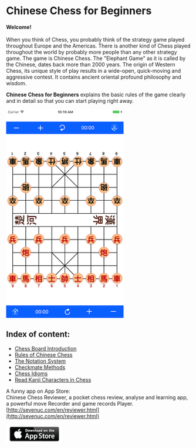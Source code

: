 # Chinese Chess for Beginners

**Welcome!** <br><br>
When you think of Chess, you probably think of the strategy game played throughout Europe and the Americas. There is another kind of Chess played throughout the world by probably more people than any other strategy game. The game is Chinese Chess. The "Elephant Game" as it is called by the Chinese, dates back more than 2000 years. The origin of Western Chess, its unique style of play results in a wide-open, quick-moving and aggressive contest. It contains ancient oriental profound philosophy and wisdom.

**Chinese Chess for Beginners** explains the basic rules of the game clearly and in detail so that you can start playing right away.

![Chinese Chess Reviewer](images/blackchess.png)

Index of content:
------
* [Chess Board Introduction](board.md)
* [Rules of Chinese Chess](chess.md)
* [The Notation System](notation.md)
* [Checkmate Methods](checkmate.md)
* [Chess Idioms](idiom.md)
* [Read Kanji Characters in Chess](https://chengdu.github.io/Chinese-Chess-for-Beginners/audio.html)

A funny app on App Store: <br>
Chinese Chess Reviewer, a pocket chess review, analyse and learning app, a powerful move Recorder and game records Player.
[http://sevenuc.com/en/reviewer.html](http://sevenuc.com/en/reviewer.html) <br><br>
[![appstore](images/appstore.png)](https://itunes.apple.com/WebObjects/MZStore.woa/wa/viewSoftware?id=1293135726&mt=8)

